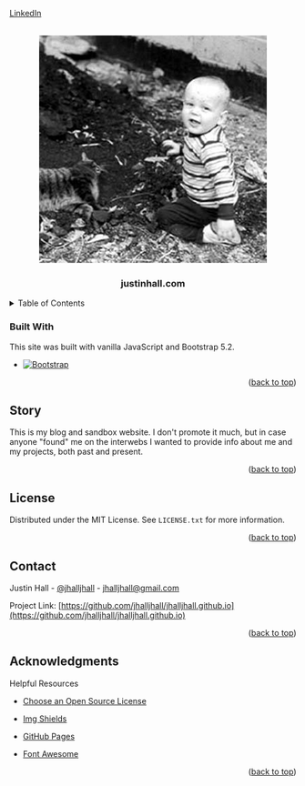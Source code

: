 <a name="readme-top"></a>

[LinkedIn](https://www.linkedin.com/in/jhalljhall/)

<!-- PROJECT LOGO -->
<br />
<div align="center">
  <a href="https://github.com/jhalljhall/jhalljhall.github.io/edit/main/README.md">
    <img src="https://github.com/jhalljhall/jhalljhall.github.io/blob/main/images/jdh_coal_pile_puzzle.png" alt="Logo" width="400">
  </a>

  <h3 align="center">justinhall.com</h3>

</div>

<!-- TABLE OF CONTENTS -->
<details>
  <summary>Table of Contents</summary>
  <ol>
    <li><a href="#built-with">Built With</a></li>
    <li><a href="#story">Story</a></li>
    <li><a href="#license">License</a></li>
    <li><a href="#contact">Contact</a></li>
    <li><a href="#acknowledgments">Acknowledgments</a></li>
  </ol>
</details>

### Built With

This site was built with vanilla JavaScript and Bootstrap 5.2.

* [![Bootstrap][Bootstrap.com]][Bootstrap-url]

<p align="right">(<a href="#readme-top">back to top</a>)</p>

<!-- STORY-->
## Story

This is my blog and sandbox website. I don't promote it much, but in case anyone "found" me on the interwebs I wanted to provide info about me and my projects, both past and present.

<p align="right">(<a href="#readme-top">back to top</a>)</p>

<!-- LICENSE -->
## License

Distributed under the MIT License. See `LICENSE.txt` for more information.

<p align="right">(<a href="#readme-top">back to top</a>)</p>

<!-- CONTACT -->
## Contact

Justin Hall - [@jhalljhall](https://twitter.com/jhalljhall) - jhalljhall@gmail.com

Project Link: [https://github.com/jhalljhall/jhalljhall.github.io](https://github.com/jhalljhall/jhalljhall.github.io)

<p align="right">(<a href="#readme-top">back to top</a>)</p>

<!-- ACKNOWLEDGMENTS -->
## Acknowledgments

Helpful Resources

* [Choose an Open Source License](https://choosealicense.com)

* [Img Shields](https://shields.io)
* [GitHub Pages](https://pages.github.com)
* [Font Awesome](https://fontawesome.com)


<p align="right">(<a href="#readme-top">back to top</a>)</p>

[Bootstrap.com]: https://img.shields.io/badge/Bootstrap-563D7C?style=for-the-badge&logo=bootstrap&logoColor=white
[Bootstrap-url]: https://getbootstrap.com
